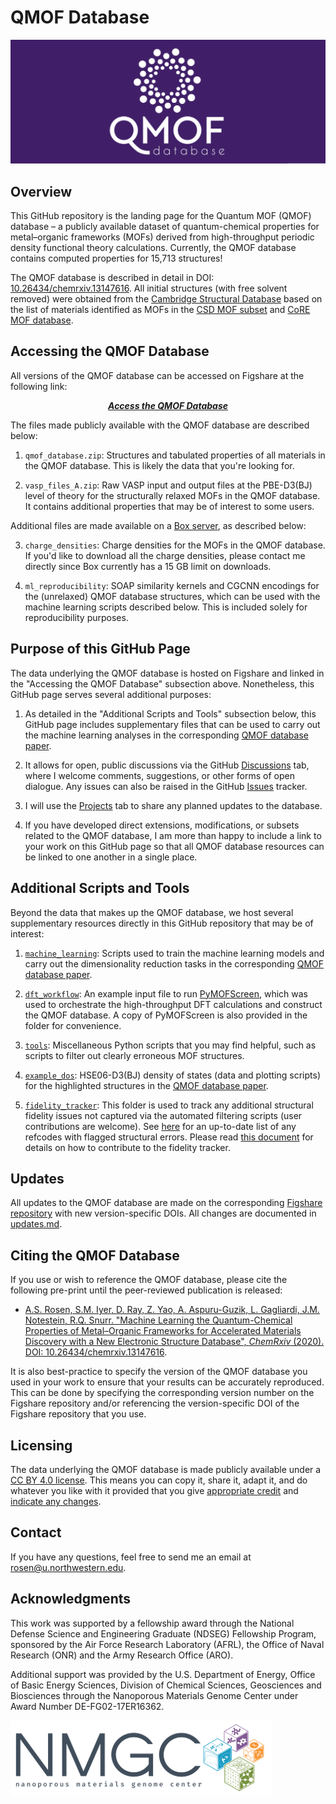 # QMOF Database

<img src=logo.png>

## Overview
This GitHub repository is the landing page for the Quantum MOF (QMOF) database – a publicly available dataset of quantum-chemical properties for metal–organic frameworks (MOFs) derived from high-throughput periodic density functional theory calculations. Currently, the QMOF database contains computed properties for 15,713 structures!

The QMOF database is described in detail in DOI: [10.26434/chemrxiv.13147616](https://doi.org/10.26434/chemrxiv.13147616). All initial structures (with free solvent removed) were obtained from the [Cambridge Structural Database](https://www.ccdc.cam.ac.uk/solutions/csd-core/components/csd/) based on the list of materials identified as MOFs in the [CSD MOF subset](https://sites.google.com/view/csdmofsubset/home) and [CoRE MOF database](https://zenodo.org/record/3677685).

## Accessing the QMOF Database
All versions of the QMOF database can be accessed on Figshare at the following link:
<p align="center">
  <a href="https://doi.org/10.6084/m9.figshare.13147324"><b><i>Access the QMOF Database</i></b></a>
</p>

The files made publicly available with the QMOF database are described below:

1. `qmof_database.zip`: Structures and tabulated properties of all materials in the QMOF database. This is likely the data that you're looking for.

2. `vasp_files_A.zip`: Raw VASP input and output files at the PBE-D3(BJ) level of theory for the structurally relaxed MOFs in the QMOF database. It contains additional properties that may be of interest to some users.

Additional files are made available on a [Box server](https://northwestern.box.com/s/uasi8jpov51icueu3s3wvcftkgjcwil7), as described below:

3. `charge_densities`: Charge densities for the MOFs in the QMOF database. If you'd like to download all the charge densities, please contact me directly since Box currently has a 15 GB limit on downloads.

4. `ml_reproducibility`: SOAP similarity kernels and CGCNN encodings for the (unrelaxed) QMOF database structures, which can be used with the machine learning scripts described below. This is included solely for reproducibility purposes.

## Purpose of this GitHub Page
The data underlying the QMOF database is hosted on Figshare and linked in the "Accessing the QMOF Database" subsection above. Nonetheless, this GitHub page serves several additional purposes:

1. As detailed in the "Additional Scripts and Tools" subsection below, this GitHub page includes supplementary files that can be used to carry out the machine learning analyses in the corresponding [QMOF database paper](https://doi.org/10.26434/chemrxiv.13147616).

2. It allows for open, public discussions via the GitHub [Discussions](https://github.com/arosen93/QMOF/discussions) tab, where I welcome comments, suggestions, or other forms of open dialogue. Any issues can also be raised in the GitHub [Issues](https://github.com/arosen93/QMOF/issues) tracker.

3. I will use the [Projects](https://github.com/arosen93/QMOF/projects) tab to share any planned updates to the database.

4. If you have developed direct extensions, modifications, or subsets related to the QMOF database, I am more than happy to include a link to your work on this GitHub page so that all QMOF database resources can be linked to one another in a single place.

## Additional Scripts and Tools
Beyond the data that makes up the QMOF database, we host several supplementary resources directly in this GitHub repository that may be of interest:

1. [`machine_learning`](machine_learning): Scripts used to train the machine learning models and carry out the dimensionality reduction tasks in the corresponding [QMOF database paper](https://doi.org/10.26434/chemrxiv.13147616).

2. [`dft_workflow`](dft_workflow): An example input file to run [PyMOFScreen](https://github.com/arosen93/mof_screen), which was used to orchestrate the high-throughput DFT calculations and construct the QMOF database. A copy of PyMOFScreen is also provided in the folder for convenience.

3. [`tools`](tools): Miscellaneous Python scripts that you may find helpful, such as scripts to filter out clearly erroneous MOF structures.

4. [`example_dos`](example_dos): HSE06-D3(BJ) density of states (data and plotting scripts) for the highlighted structures in the [QMOF database paper](https://doi.org/10.26434/chemrxiv.13147616).

5. [`fidelity_tracker`](fidelity_tracker): This folder is used to track any additional structural fidelity issues not captured via the automated filtering scripts (user contributions are welcome). See [here](https://github.com/arosen93/QMOF/blob/main/fidelity_tracker/issue_tracker.txt) for an up-to-date list of any refcodes with flagged structural errors. Please read [this document](fidelity_tracker/README.md) for details on how to contribute to the fidelity tracker.

## Updates
All updates to the QMOF database are made on the corresponding [Figshare repository](https://doi.org/10.6084/m9.figshare.13147324) with new version-specific DOIs. All changes are documented in [updates.md](updates.md).

## Citing the QMOF Database
If you use or wish to reference the QMOF database, please cite the following pre-print until the peer-reviewed publication is released:

- [A.S. Rosen, S.M. Iyer, D. Ray, Z. Yao, A. Aspuru-Guzik, L. Gagliardi, J.M. Notestein, R.Q. Snurr. "Machine Learning the Quantum-Chemical Properties of Metal–Organic Frameworks for Accelerated Materials Discovery with a New Electronic Structure Database", *ChemRxiv* (2020). DOI: 10.26434/chemrxiv.13147616](https://doi.org/10.26434/chemrxiv.13147616).

It is also best-practice to specify the version of the QMOF database you used in your work to ensure that your results can be accurately reproduced. This can be done by specifying the corresponding version number on the Figshare repository and/or referencing the version-specific DOI of the Figshare repository that you use.

## Licensing
The data underlying the QMOF database is made publicly available under a [CC BY 4.0 license](https://creativecommons.org/licenses/by/4.0/). This means you can copy it, share it, adapt it, and do whatever you like with it provided that you give [appropriate credit](https://wiki.creativecommons.org/wiki/License_Versions#Detailed_attribution_comparison_chart) and [indicate any changes](https://wiki.creativecommons.org/wiki/License_Versions#Modifications_and_adaptations_must_be_marked_as_such).

## Contact
If you have any questions, feel free to send me an email at rosen@u.northwestern.edu.

## Acknowledgments
This work was supported by a fellowship award through the National Defense Science and Engineering Graduate (NDSEG) Fellowship Program, sponsored by the Air Force Research Laboratory (AFRL), the Office of Naval Research (ONR) and the Army Research Office (ARO).

Additional support was provided by the U.S. Department of Energy, Office of Basic Energy Sciences, Division of Chemical Sciences, Geosciences and Biosciences through the Nanoporous Materials Genome Center under Award Number DE-FG02-17ER16362. 

![NMGC logo](nmgc.png)
